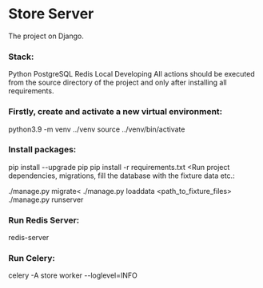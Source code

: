 <h1>Store Server</h1>
The project on Django.

<h3>Stack:</h3>
Python
PostgreSQL
Redis
Local Developing
All actions should be executed from the source directory of the project and only after installing all requirements.

<h3>Firstly, create and activate a new virtual environment:</h3>

python3.9 -m venv ../venv
source ../venv/bin/activate
<h3>Install packages:</h3>

pip install --upgrade pip
pip install -r requirements.txt
<Run project dependencies, migrations, fill the database with the fixture data etc.:

./manage.py migrate<
./manage.py loaddata <path_to_fixture_files>
./manage.py runserver
<h3>Run Redis Server:</h3>

redis-server
<h3>Run Celery:</h3>

celery -A store worker --loglevel=INFO
